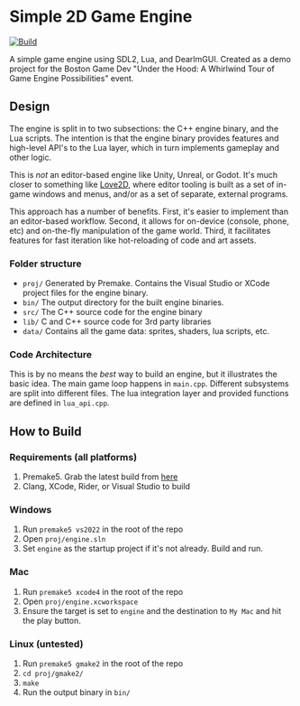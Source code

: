 # Simple 2D Game Engine
[![Build](https://github.com/grahamboree/engine_demo/actions/workflows/build.yaml/badge.svg)](https://github.com/grahamboree/engine_demo/actions/workflows/build.yaml)

A simple game engine using SDL2, Lua, and DearImGUI.  Created as a demo project for the Boston Game Dev "Under the Hood: A Whirlwind Tour of Game Engine Possibilities" event.

## Design 

The engine is split in to two subsections: the C++ engine binary, and the Lua scripts.  The intention is that the engine binary provides features and high-level API's to the Lua layer, which in turn implements gameplay and other logic.

This is _not_ an editor-based engine like Unity, Unreal, or Godot.  It's much closer to something like [Love2D](https://love2d.org/), where editor tooling is built as a set of in-game windows and menus, and/or as a set of separate, external programs.

This approach has a number of benefits.  First, it's easier to implement than an editor-based workflow.  Second, it allows for on-device (console, phone, etc) and on-the-fly manipulation of the game world.  Third, it facilitates features for fast iteration like hot-reloading of code and art assets.

### Folder structure
* `proj/` Generated by Premake.  Contains the Visual Studio or XCode project files for the engine binary.
* `bin/` The output directory for the built engine binaries.
* `src/` The C++ source code for the engine binary
* `lib/` C and C++ source code for 3rd party libraries
* `data/` Contains all the game data: sprites, shaders, lua scripts, etc.

### Code Architecture

This is by no means the _best_ way to build an engine, but it illustrates the basic idea.  The main game loop happens in `main.cpp`.  Different subsystems are split into different files.  The lua integration layer and provided functions are defined in `lua_api.cpp`.

## How to Build

### Requirements (all platforms)
1.  Premake5. Grab the latest build from [here](https://github.com/premake/premake-core/releases)
2.  Clang, XCode, Rider, or Visual Studio to build

### Windows
1.  Run `premake5 vs2022` in the root of the repo
2.  Open `proj/engine.sln`
3.  Set `engine` as the startup project if it's not already.  Build and run.

### Mac
1.  Run `premake5 xcode4` in the root of the repo
2.  Open `proj/engine.xcworkspace`
3.  Ensure the target is set to `engine` and the destination to `My Mac` and hit the play button.

### Linux (untested)
1.  Run `premake5 gmake2` in the root of the repo
2.  `cd proj/gmake2/`
3.  `make`
4.  Run the output binary in `bin/`
